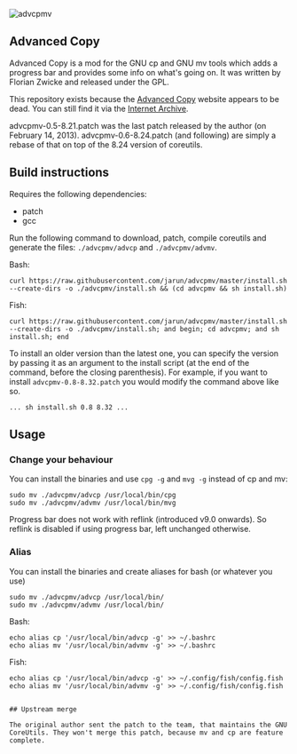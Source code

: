 ![advcpmv](https://web.archive.org/web/20131217004029im_/http://beatex.org/web/advcopy/advcpmv-screen-20130313.png)

## Advanced Copy ##

Advanced Copy is a mod for the GNU cp and GNU mv tools which adds a progress bar and provides some info on what's going on. It was written by Florian Zwicke and released under the GPL.

This repository exists because the [Advanced Copy](http://beatex.org/web/advancedcopy.html) website appears to be dead. You can still find it via the [Internet Archive](https://web.archive.org/web/20131115171331/http://beatex.org/web/advancedcopy.html).

advcpmv-0.5-8.21.patch was the last patch released by the author (on February 14, 2013). advcpmv-0.6-8.24.patch (and following) are simply a rebase of that on top of the 8.24 version of coreutils.

## Build instructions

Requires the following dependencies:
 - patch
 - gcc

Run the following command to download, patch, compile coreutils and generate the files: `./advcpmv/advcp` and `./advcpmv/advmv`.

Bash:
```
curl https://raw.githubusercontent.com/jarun/advcpmv/master/install.sh --create-dirs -o ./advcpmv/install.sh && (cd advcpmv && sh install.sh)
```
Fish:
```
curl https://raw.githubusercontent.com/jarun/advcpmv/master/install.sh --create-dirs -o ./advcpmv/install.sh; and begin; cd advcpmv; and sh install.sh; end
```

To install an older version than the latest one, you can specify the version by passing it as an argument to the install script (at the end of the command, before the closing parenthesis). For example, if you want to install `advcpmv-0.8-8.32.patch` you would modify the command above like so.

```
... sh install.sh 0.8 8.32 ...
```

## Usage

### Change your behaviour

You can install the binaries and use `cpg -g` and `mvg -g` instead of cp and mv:

```
sudo mv ./advcpmv/advcp /usr/local/bin/cpg
sudo mv ./advcpmv/advmv /usr/local/bin/mvg
```

Progress bar does not work with reflink (introduced v9.0 onwards). So reflink is disabled if using progress bar, left unchanged otherwise.

### Alias

You can install the binaries and create aliases for bash (or whatever you use)

```
sudo mv ./advcpmv/advcp /usr/local/bin/
sudo mv ./advcpmv/advmv /usr/local/bin/
```

Bash:
```
echo alias cp '/usr/local/bin/advcp -g' >> ~/.bashrc
echo alias mv '/usr/local/bin/advmv -g' >> ~/.bashrc
```
Fish:
```
echo alias cp '/usr/local/bin/advcp -g' >> ~/.config/fish/config.fish
echo alias mv '/usr/local/bin/advmv -g' >> ~/.config/fish/config.fish
```
```

## Upstream merge

The original author sent the patch to the team, that maintains the GNU CoreUtils. They won't merge this patch, because mv and cp are feature complete.
